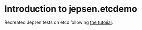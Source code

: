 # Introduction to jepsen.etcdemo

Recreated Jepsen tests on etcd following [the tutorial][1].

[1]: https://github.com/jepsen-io/jepsen/blob/main/doc/tutorial/index.md

